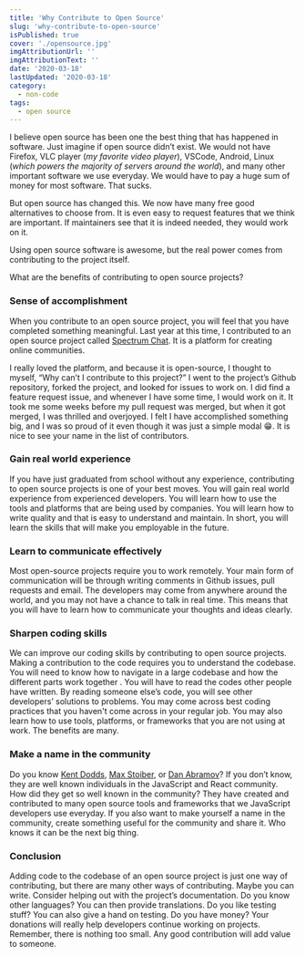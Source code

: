 ```yaml
---
title: 'Why Contribute to Open Source'
slug: 'why-contribute-to-open-source'
isPublished: true
cover: './opensource.jpg'
imgAttributionUrl: ''
imgAttributionText: ''
date: '2020-03-18'
lastUpdated: '2020-03-18'
category:
  - non-code
tags:
  - open source
---
```


I believe open source has been one the best thing that has happened in software. Just imagine if open source didn’t exist. We would not have Firefox, VLC player (_my favorite video player_), VSCode, Android, Linux (_which powers the majority of servers around the world_), and many other important software we use everyday. We would have to pay a huge sum of money for most software. That sucks.

But open source has changed this. We now have many free good alternatives to choose from. It is even easy to request features that we think are important. If maintainers see that it is indeed needed, they would work on it.

Using open source software is awesome, but the real power comes from contributing to the project itself.

What are the benefits of contributing to open source projects?

### Sense of accomplishment

When you contribute to an open source project, you will feel that you have completed something meaningful. Last year at this time, I contributed to an open source project called [Spectrum Chat](https://spectrum.chat/). It is a platform for creating online communities.

I really loved the platform, and because it is open-source, I thought to myself, “Why can’t I contribute to this project?” I went to the project’s Github repository, forked the project, and looked for issues to work on. I did find a feature request issue, and whenever I have some time, I would work on it. It took me some weeks before my pull request was merged, but when it got merged, I was thrilled and overjoyed. I felt I have accomplished something big, and I was so proud of it even though it was just a simple modal 😁. It is nice to see your name in the list of contributors.

### Gain real world experience

If you have just graduated from school without any experience, contributing to open source projects is one of your best moves. You will gain real world experience from experienced developers. You will learn how to use the tools and platforms that are being used by companies. You will learn how to write quality and that is easy to understand and maintain. In short, you will learn the skills that will make you employable in the future.

### Learn to communicate effectively

Most open-source projects require you to work remotely. Your main form of communication will be through writing comments in Github issues, pull requests and email. The developers may come from anywhere around the world, and you may not have a chance to talk in real time. This means that you will have to learn how to communicate your thoughts and ideas clearly.

### Sharpen coding skills

We can improve our coding skills by contributing to open source projects. Making a contribution to the code requires you to understand the codebase. You will need to know how to navigate in a large codebase and how the different parts work together . You will have to read the codes other people have written. By reading someone else’s code, you will see other developers’ solutions to problems. You may come across best coding practices that you haven't come across in your regular job. You may also learn how to use tools, platforms, or frameworks that you are not using at work. The benefits are many.

### Make a name in the community

Do you know [Kent Dodds](http://kentcdodds.com/), [Max Stoiber](https://mxstbr.com/), or [Dan Abramov](https://overreacted.io/)? If you don’t know, they are well known individuals in the JavaScript and React community. How did they get so well known in the community? They have created and contributed to many open source tools and frameworks that we JavaScript developers use everyday. If you also want to make yourself a name in the community, create something useful for the community and share it. Who knows it can be the next big thing.

### Conclusion

Adding code to the codebase of an open source project is just one way of contributing, but there are many other ways of contributing. Maybe you can write. Consider helping out with the project’s documentation. Do you know other languages? You can then provide translations. Do you like testing stuff? You can also give a hand on testing. Do you have money? Your donations will really help developers continue working on projects. Remember, there is nothing too small. Any good contribution will add value to someone.
